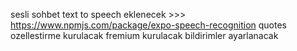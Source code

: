 sesli sohbet text to speech eklenecek >>> https://www.npmjs.com/package/expo-speech-recognition
quotes ozellestirme kurulacak
fremium kurulacak
bildirimler ayarlanacak